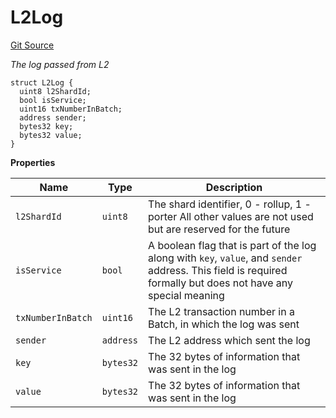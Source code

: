 # L2Log
[Git Source](https://github.com/matter-labs/zksync-contracts/blob/c6e73735b89a4b474234f6471e326125c9069f15/contracts/l1-contracts/common/Messaging.sol)

*The log passed from L2*


```solidity
struct L2Log {
  uint8 l2ShardId;
  bool isService;
  uint16 txNumberInBatch;
  address sender;
  bytes32 key;
  bytes32 value;
}
```

**Properties**

|Name|Type|Description|
|----|----|-----------|
|`l2ShardId`|`uint8`|The shard identifier, 0 - rollup, 1 - porter All other values are not used but are reserved for the future|
|`isService`|`bool`|A boolean flag that is part of the log along with `key`, `value`, and `sender` address. This field is required formally but does not have any special meaning|
|`txNumberInBatch`|`uint16`|The L2 transaction number in a Batch, in which the log was sent|
|`sender`|`address`|The L2 address which sent the log|
|`key`|`bytes32`|The 32 bytes of information that was sent in the log|
|`value`|`bytes32`|The 32 bytes of information that was sent in the log|

